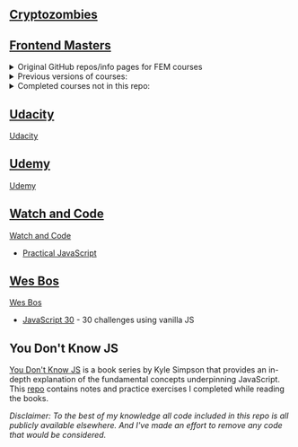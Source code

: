

## [Cryptozombies](./Cryptozombies)

## [Frontend Masters](./Frontend_Masters)
<details>
  <summary>Original GitHub repos/info pages for FEM courses</summary>

  1. [Building Awesomer Apps with Angular](https://github.com/onehungrymind/angular-rest-app)
  1. [Build Cross-Platform Desktop Apps with Electron](https://gist.github.com/stevekinney/4cc5c61e827c00dbea55409f26d1da02)
  1. [Choosing a JavaScript Framework](https://github.com/btholt/jsmvc-pres)
  1. [Complete Intro to React, v3 (feat. Redux, Router & Flow)](https://github.com/btholt/complete-intro-to-react)
  1. [CSS Grids and Flexbox in Responsive Web](https://github.com/jen4web/fem-layout/)
  1. [Introduction to Vue.js](https://github.com/sdras/intro-to-vue)
  1. [Mastering Chrome Developer Tools](https://github.com/jkup/mastering-chrome-devtools)
  1. [Modern Search Engine Optimization (SEO)](https://github.com/mike-works/modern-seo)
  1. [Visual Studio Code](https://github.com/mike-works/vscode-fundamentals)
</details>

<details>
  <summary>Previous versions of courses:</summary>

  1. [Introduction to Web Development](https://docs.google.com/presentation/d/1KeWOWSM28qYI1mtkuHkY2vB2UUhwNkg7sq_LPqfYXKs/edit#slide=id.g3902e45b2_083)
</details>

<details>
  <summary>Completed courses not in this repo:</summary>

  1. [Complete Intro to Web Development, v2](https://btholt.github.io/intro-to-web-dev-v2/)
  1. [Full Stack for Front End Engineers](https://docs.google.com/presentation/d/1FPpbZ919vt8e1k2EGPd7BKhDlHao79ykvYLfDcMOsMo/edit#slide=id.p)
  1. Introduction to JavaScript Programming
</details>

## [Udacity](./Udacity)

[Udacity](https://www.udacity.com/)

## [Udemy](./Udemy)

[Udemy](https://www.udemy.com/)

## [Watch and Code](./Watch_And_Code)

[Watch and Code](https://watchandcode.com/)

* [Practical JavaScript](https://watchandcode.com/p/practical-javascript)

## [Wes Bos](./Wes_Bos)

[Wes Bos](https://wesbos.com/)

* [JavaScript 30](https://javascript30.com/) - 30 challenges using vanilla JS

## You Don't Know JS

[You Don't Know JS](https://github.com/getify/You-Dont-Know-JS) is a book series by Kyle Simpson that provides an in-depth explanation of the fundamental concepts underpinning JavaScript. This [repo](./You_Don't_Know_JS) contains notes and practice exercises I completed while reading the books.

_Disclaimer: To the best of my knowledge all code included in this repo is all publicly available elsewhere. And I've made an effort to remove any code that would be considered._